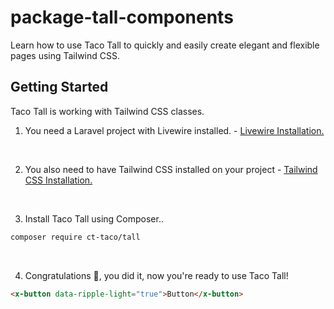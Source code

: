 # package-tall-components
Learn how to use Taco Tall to quickly and easily create elegant and flexible pages using Tailwind CSS.

## Getting Started
Taco Tall is working with Tailwind CSS classes.

1. You need a Laravel project with Livewire installed. - <a href="https://laravel-livewire.com/docs/2.x/installation" target="_blank">Livewire Installation.</a>

<br />

2. You also need to have Tailwind CSS installed on your project - <a href="https://tailwindcss.com/docs/installation/framework-guides?ref=material-tailwind" target="_blank">Tailwind CSS Installation.</a>

<br />

3. Install Taco Tall using Composer..

```bash
composer require ct-taco/tall
```

<br />

4. Congratulations 🥳, you did it, now you're ready to use Taco Tall!

```html
<x-button data-ripple-light="true">Button</x-button>
```